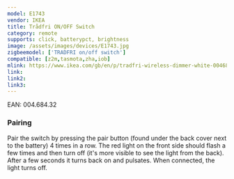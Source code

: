 ```yaml
---
model: E1743
vendor: IKEA
title: Trådfri ON/OFF Switch
category: remote
supports: click, batterypct, brightness
image: /assets/images/devices/E1743.jpg
zigbeemodel: ['TRADFRI on/off switch']
compatible: [z2m,tasmota,zha,iob]
mlink: https://www.ikea.com/gb/en/p/tradfri-wireless-dimmer-white-00468432/
link: 
link2: 
link3: 
---
```

EAN: 004.684.32

### Pairing
Pair the switch by pressing the pair button (found under the back cover next to the battery)
4 times in a row. The red light on the front side should flash a few times and then turn off
(it's more visible to see the light from the back). After a few seconds it turns back on and pulsates.
When connected, the light turns off.
